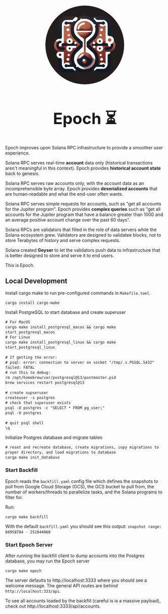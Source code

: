 <p align="center">
  <a href="https://cosmiclab.io">
    <img alt="Epoch" src="./assets/logo.png" width="250px" style="border-radius: 50%;"/>
  </a>
</p>


<h1 align="center" style="font-size: 50px">
    Epoch ⏳
</h1>

Epoch improves upon Solana RPC infrastructure to provide a smoother user experience.

Solana RPC serves real-time **account** data only (historical transactions aren't meaningful in this context).
Epoch provides **historical account state** back to genesis.

Solana RPC serves raw accounts only, with the account data as an incomprehensible byte array.
Epoch provides **deserialized accounts** that are human-readable and what the end-user often wants.

Solana RPC serves simple requests for accounts, such as "get all accounts for the Jupiter program".
Epoch provides **complex queries** such as "get all accounts for the Jupiter program that have a balance greater 
than 1000 and an average positive account change over the past 60 days".

Solana RPCs are validators that filled in the role of data servers while the Solana ecosystem grew. 
Validators are designed to validatee blocks, not to store Terabytes of history and serve complex requests.

Solana created **Geyser** to let the validators push data to infrastructure that is better designed to 
store and serve it to end users.

This is Epoch. 

## Local Development

Install cargo make to run pre-configured commands in `Makefile.toml`.
```shell
cargo install cargo-make
```

Install PostgreSQL to start database and create superuser
```shell
# For MacOS
cargo make install_postgresql_macos && cargo make start_postgresql_macos
# For Linux
cargo make install_postgresql_linux && cargo make start_postgresql_linux

# If getting the error: 
# psql: error: connection to server on socket "/tmp/.s.PGSQL.5432" failed: FATAL
# run this to debug:
rm /opt/homebrew/var/postgresql@13/postmaster.pid
brew services restart postgresql@13

# create supseruser
createuser -s postgres
# check that superuser exists
psql -U postgres -c "SELECT * FROM pg_user;"
psql -U postgres

# quit psql shell
\q
```

Initialize Postgres database and migrate tables
```shell
# reset and recreate database, create migrations, copy migrations to proper directory, and load migrations to database
cargo make init_database
```


### Start Backfill
Epoch reads the `backfill.yaml` config file which defines the snapshots to pull from Google Cloud Storage (GCS), the 
GCS bucket to pull from, the number of workers/threads to parallelize tasks, and the Solana programs to filter for.

Run:
```shell
cargo make backfill
```
With the default `backfill.yaml` you should see this output: `snapshot range: 66958784 - 251844968`


### Start Epoch Server
After running the backfill client to dump accounts into the Postgres database, you may run the Epoch server
```shell
cargo make epoch
```
The server defaults to http://localhost:3333 where you should see a welcome message.
The general API routes are behind `http://localhost:333/api`.

To see all accounts loaded by the backfill (careful is is a massive payload), 
check out http://localhost:3333/api/accounts.
